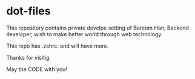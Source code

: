# dot-files
This repository contains private develpe setting of Bareum Han, Backend developer, wish to make better world through web technology.

This repo has .zshrc. and will have more. 

Thanks for visitig. 

May the CODE with you! 
